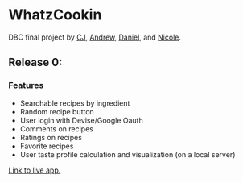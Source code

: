 # WhatzCookin

DBC final project by [CJ](https://github.com/cjoulain), [Andrew](https://github.com/axblum), [Daniel](https://github.com/dwoznicki), and [Nicole](https://github.com/themcny).

## Release 0:
### Features
- Searchable recipes by ingredient
- Random recipe button
- User login with Devise/Google Oauth
- Comments on recipes
- Ratings on recipes
- Favorite recipes
- User taste profile calculation and visualization (on a local server)

[Link to live app.](http://whatzcookin.herokuapp.com "heroku")
